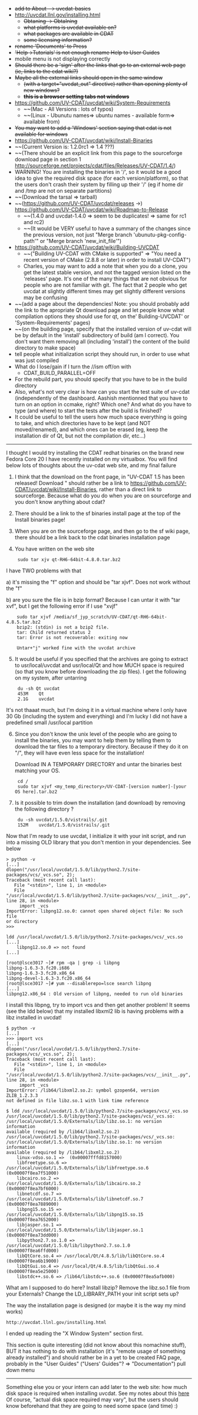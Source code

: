 * ~~add to About   --> uvcdat-basics~~
* http://uvcdat.llnl.gov/installing.html
  *  ~~Obtaning -> ObtaIning~~
  *  ~~what platforms is uvcdat available on?~~
  *  ~~what packages are available in CDAT~~
  *  ~~some licensing information?~~ 
* ~~rename 'Documents' to Press~~
* ~~'Help->Tutorials' is not enough  rename Help to User Guides~~
* mobile menu is not displaying correctly
* ~~Should there be a 'sign' after the links that go to an external web page (ie, links to the cdat wiki?)~~
* ~~Maybe all the external links should open in the same window~~
  * ~~(with a target="uvcdat_out" directive) rather than opening plenty of new windows?~~
  * ~~**this is a browser setting tabs not windows**~~
* https://github.com/UV-CDAT/uvcdat/wiki/System-Requirements
  * ~~(Mac - All Versions : lots of typos)
  * ~~(Linux - Ubunutu names=> ubuntu names - available form=> available from)
* ~~You may want to add a 'Windows' section saying that cdat is not available for windows~~
* https://github.com/UV-CDAT/uvcdat/wiki/Install-Binaries
 * ~~(Current Version is: 1.2.0rc1	=> 1.4 ???)
 * ~~(There should be an explicit link from this page to the sourceforge download page in section 1 http://sourceforge.net/projects/cdat/files/Releases/UV-CDAT/1.4/)
  * WARNING! You are installing the binaries in '/', so it would be a good idea to give the required disk space (for each version/platform), so that the users don't crash their system by filling up their '/' (eg if home dir and /tmp are not on separate partitions)  
  * ~~(Download the tarsal	=> tarball)
* ~~(https://github.com/UV-CDAT/uvcdat/releases ->) https://github.com/UV-CDAT/uvcdat/wiki/Roadmap-to-Release
  * ~~(1.4.0 and uvcdat-1.4.0 => seem to be duplicates! => same for rc1 and rc2)
  * ~~(It would be VERY useful to have a summary of the changes since the previous version, not just "Merge branch 'ubunutu-pkg-config-path'" or "Merge branch 'new_init_file'")
* https://github.com/UV-CDAT/uvcdat/wiki/Building-UVCDAT
  * ~~("Building UV-CDAT with CMake is supported" => "You need a recent version of CMake (2.8.8 or later) in order to install UV-CDAT")
  * Charles, you may want to add a note that when you do a clone, you get the latest stable version, and not the tagged version listed on the 'releases' page. It's one of the many things that are not obvious for people who are not familiar with git. The fact that 2 people who get uvcdat at slightly different times may get slightly different versions
may be confusing
* ~~(add a page about the dependencies! Note: you should probably add the link to the apropriate Qt download page and let people know what compilation options they should use for qt, on the' Building-UVCDAT' or 'System-Requirements' pages)
* ~~(on the building page, specify that the installed version of uv-cdat will be by default in the 'install' subdirectory of build (am I correct). You don't want them removing all (including 'install') the content of the build directory to make space)
* tell people what initialization script they should run, in order to use what was just compiled
* What do I lose/gain if I turn the //ism off/on with
  * CDAT_BUILD_PARALLEL=OFF
* For the rebuild part, you should specify that you have to be in the build directory
* Also, what's not very clear is how can you start the test suite of uv-cdat (independently of the dashboard. Aashish mentionned that you have to turn on an option in ccmake, right? Which one? And what do you have to type (and where) to start the tests after the build is finished?
* It could be useful to tell the users how much space everything is going to take, and which directories have to be kept (and NOT moved/renamed), and which ones can be erased (eg, keep the installation dir of Qt, but not the compilation dir, etc...)

---

I thought I would try installing the CDAT redhat binaries on the brand
new Fedora Core 20 I have recently installed on my virtualbox. You will
find below lots of thoughts about the uv-cdat web site, and my final failure

1) I think that the download on the front page, in "UV-CDAT 1.5 has been
released! Download " should rather be a link to
https://github.com/UV-CDAT/uvcdat/wiki/Install-Binaries, rather than a
direct link to sourceforge. Because what do you do when you are on
sourceforge and you don't know anything about cdat?

2) There should be a link to the sf binaries install page at the top of
the Install binaries page!

3) When you are on the sourceforge page, and then go to the sf wiki
page, there should be a link back to the cdat binaries installation page

4) You have written on the web site
	
        sudo tar xjv qt-RH6-64bit-4.8.0.tar.bz2

I have TWO problems with that

a) it's missing the "f" option and should be "tar xjvf". Does not work
without the "f"

b) are you sure the file is in bzip format? Because I can untar it with
"tar xvf", but I get the following error if I use "xvjf"

        sudo tar xjvf /media/sf_jyp_scratch/UV-CDAT/qt-RH6-64bit-4.8.5.tar.bz2
        bzip2: (stdin) is not a bzip2 file.
        tar: Child returned status 2
        tar: Error is not recoverable: exiting now

        Untar+"j" worked fine with the uvcdat archive

5) It would be useful if you specified that the archives are going to
extract to usr/local/uvcdat and usr/local/Qt and how MUCH space is
required (so that you know before downloading the zip files). I get the
following on my system, after untarring

        du -sh Qt uvcdat
      	453M	Qt
      	2.1G	uvcdat

It's not thaaat much, but I'm doing it in a virtual machine where I only
have 30 Gb (including the system and everything) and I'm lucky I did not
have a predefined small /usr/local partition

6) Since you don't know the unix level of the people who are going to
install the binaries, you may want to help them by telling them to
download the tar files to a temporary directory. Because if they do it
on "/", they will have even less space for the installation!

	Download IN A TEMPORARY DIRECTORY and untar the binaries best matching
your OS.

  	    cd /
      	sudo tar xjvf <my_temp_directory>/UV-CDAT-[version number]-[your OS here].tar.bz2

7) Is it possible to trim down the installation (and download) by
removing the following directory ?

        du -sh uvcdat/1.5.0/vistrails/.git
      	152M	uvcdat/1.5.0/vistrails/.git


Now that I'm ready to use uvcdat, I initialize it with your init script,
and run into a missing OLD library that you don't mention in your
dependencies. See below

    > python -v
    [...]
    dlopen("/usr/local/uvcdat/1.5.0/lib/python2.7/site-packages/vcs/_vcs.so", 2);
    Traceback (most recent call last):
       File "<stdin>", line 1, in <module>
       File
    "/usr/local/uvcdat/1.5.0/lib/python2.7/site-packages/vcs/__init__.py",
    line 28, in <module>
         import _vcs
    ImportError: libpng12.so.0: cannot open shared object file: No such file
    or directory
    >>>
    
    ldd /usr/local/uvcdat/1.5.0/lib/python2.7/site-packages/vcs/_vcs.so
    [...]
    	libpng12.so.0 => not found
    [...]
    
    [root@lsce3017 ~]# rpm -qa | grep -i libpng
    libpng-1.6.3-3.fc20.i686
    libpng-1.6.3-3.fc20.x86_64
    libpng-devel-1.6.3-3.fc20.x86_64
    [root@lsce3017 ~]# yum --disablerepo=lsce search libpng
    [...]
    libpng12.x86_64 : Old version of libpng, needed to run old binaries
    
I install this libpng, try to import vcs and then get another problem!
It seems (see the ldd below) that my installed libxml2 lib is having
problems with a libz installed in uvcdat!

    $ python -v
    [...]
    >>> import vcs
    [...]
    dlopen("/usr/local/uvcdat/1.5.0/lib/python2.7/site-packages/vcs/_vcs.so", 2);
    Traceback (most recent call last):
       File "<stdin>", line 1, in <module>
       File
    "/usr/local/uvcdat/1.5.0/lib/python2.7/site-packages/vcs/__init__.py",
    line 28, in <module>
         import _vcs
    ImportError: /lib64/libxml2.so.2: symbol gzopen64, version ZLIB_1.2.3.3
    not defined in file libz.so.1 with link time reference
    
    $ ldd /usr/local/uvcdat/1.5.0/lib/python2.7/site-packages/vcs/_vcs.so
    /usr/local/uvcdat/1.5.0/lib/python2.7/site-packages/vcs/_vcs.so:
    /usr/local/uvcdat/1.5.0/Externals/lib/libz.so.1: no version information
    available (required by /lib64/libxml2.so.2)
    /usr/local/uvcdat/1.5.0/lib/python2.7/site-packages/vcs/_vcs.so:
    /usr/local/uvcdat/1.5.0/Externals/lib/libz.so.1: no version information
    available (required by /lib64/libxml2.so.2)
    	linux-vdso.so.1 =>  (0x00007fffd8157000)
    	libfreetype.so.6 =>
    /usr/local/uvcdat/1.5.0/Externals/lib/libfreetype.so.6 (0x00007f8ea7f51000)
    	libcairo.so.2 => /usr/local/uvcdat/1.5.0/Externals/lib/libcairo.so.2
    (0x00007f8ea7bf6000)
    	libnetcdf.so.7 => /usr/local/uvcdat/1.5.0/Externals/lib/libnetcdf.so.7
    (0x00007f8ea7889000)
    	libpng15.so.15 => /usr/local/uvcdat/1.5.0/Externals/lib/libpng15.so.15
    (0x00007f8ea7652000)
    	libjasper.so.1 => /usr/local/uvcdat/1.5.0/Externals/lib/libjasper.so.1
    (0x00007f8ea73dd000)
    	libpython2.7.so.1.0 => /usr/local/uvcdat/1.5.0/lib/libpython2.7.so.1.0
    (0x00007f8ea6ffd000)
    	libQtCore.so.4 => /usr/local/Qt/4.8.5/lib/libQtCore.so.4
    (0x00007f8ea6b19000)
    	libQtGui.so.4 => /usr/local/Qt/4.8.5/lib/libQtGui.so.4 (0x00007f8ea5e25000)
    	libstdc++.so.6 => /lib64/libstdc++.so.6 (0x00007f8ea5afb000)
    
What am I supposed to do here? Install libzip? Remove the libz.so.1 file
from your Externals? Change the LD_LIBRARY_PATH your init script sets up?

The way the installation page is designed (or maybe it is the way my
mind works)

	http://uvcdat.llnl.gov/installing.html

I ended up reading the "X Window System" section first.

This section is quite interesting (did not know about this nomachine
stuff), BUT it has nothing to do with installation (it's "remote usage
of something already installed") and should rather be in a yet to be
created FAQ page, probably in the "User Guides" ("Users' Guides"? =>
"Documentation") pull down menu

---

Something else you or your intern can add later to the web site: how
much disk space is required when installing uvcdat. See my notes about
this 
[here](https://wiki.lsce.ipsl.fr/pmip3/doku.php/other:uvcdat:installed?&#disk_space)
Of course, "actual disk space required may vary", but the users should
know beforehand that they are going to need some space (and time) :)

